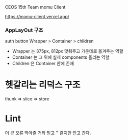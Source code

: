 CEOS 15th Team momu Client

https://momu-client.vercel.app/

### AppLayOut 구조
auth button 
Wrapper > Container > children

- Wrapper 는 375px, 812px 맞춰주고 가운데로 옮겨주는 역할
- Container 는 그 위에 실제 components 올리는 역할
- Children 은 Container 안에 존재

# 헷갈리는 리덕스 구조

thunk => slice => store 

# Lint 

더 큰 오류 막아줄 거라 믿고 '' 같지만 안고 간다.


